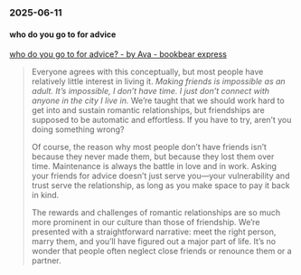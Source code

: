 ### 2025-06-11
#### who do you go to for advice
[who do you go to for advice? - by Ava - bookbear express](https://www.avabear.xyz/p/who-do-you-go-to-for-advice)

> Everyone agrees with this conceptually, but most people have relatively little interest in living it. _Making friends is impossible as an adult. It’s impossible, I don’t have time. I just don’t connect with anyone in the city I live in._ We’re taught that we should work hard to get into and sustain romantic relationships, but friendships are supposed to be automatic and effortless. If you have to try, aren’t you doing something wrong?
> 
> Of course, the reason why most people don’t have friends isn’t because they never made them, but because they lost them over time. Maintenance is always the battle in love and in work. Asking your friends for advice doesn’t just serve you—your vulnerability and trust serve the relationship, as long as you make space to pay it back in kind.
> 
> The rewards and challenges of romantic relationships are so much more prominent in our culture than those of friendship. We’re presented with a straightforward narrative: meet the right person, marry them, and you’ll have figured out a major part of life. It’s no wonder that people often neglect close friends or renounce them or a partner.


